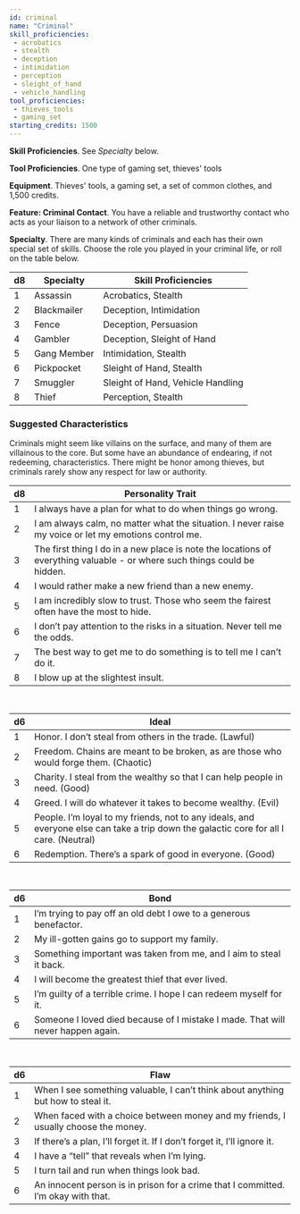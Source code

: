 ```yaml
---
id: criminal
name: "Criminal"
skill_proficiencies:
 - acrobatics
 - stealth
 - deception
 - intimidation
 - perception
 - sleight_of_hand
 - vehicle_handling
tool_proficiencies:
 - thieves_tools
 - gaming_set
starting_credits: 1500
---
```


__Skill Proficiencies__. See _Specialty_ below.

__Tool Proficiencies__. One type of gaming set, thieves' tools

__Equipment__. Thieves' tools, a gaming set, a set of common clothes, and 1,500 credits.

__Feature: Criminal Contact__. You have a reliable and trustworthy contact who acts as your liaison to a network of other criminals.

__Specialty__. There are many kinds of criminals and each has their own special set of skills. Choose the role you played in your criminal
life, or roll on the table below.

d8 |	Specialty | Skill Proficiencies
--- | --- | ---
1	| Assassin | Acrobatics, Stealth
2	| Blackmailer | Deception, Intimidation
3	| Fence | Deception, Persuasion
4	| Gambler | Deception, Sleight of Hand
5	| Gang Member | Intimidation, Stealth
6	| Pickpocket | Sleight of Hand, Stealth
7	| Smuggler | Sleight of Hand, Vehicle Handling
8	| Thief | Perception, Stealth

<div class="hr"></div>

### Suggested Characteristics
Criminals might seem like villains on the surface, and many of them are villainous to the core. But some have an abundance
of endearing, if not redeeming, characteristics. There might be honor among thieves, but criminals rarely show any
respect for law or authority.

d8 | Personality Trait
--- | ---
1 | I always have a plan for what to do when things go wrong.
2 | I am always calm, no matter what the situation. I never raise my voice or let my emotions control me.
3 | The first thing I do in a new place is note the locations of everything valuable - or where such things could be hidden.
4 | I would rather make a new friend than a new enemy.
5 | I am incredibly slow to trust. Those who seem the fairest often have the most to hide.
6 | I don’t pay attention to the risks in a situation. Never tell me the odds.
7 | The best way to get me to do something is to tell me I can’t do it.
8 | I blow up at the slightest insult.

<br>

d6 | Ideal
--- | ---
1 | Honor. I don’t steal from others in the trade. (Lawful)
2 | Freedom. Chains are meant to be broken, as are those who would forge them. (Chaotic)
3 | Charity. I steal from the wealthy so that I can help people in need. (Good)
4 | Greed. I will do whatever it takes to become wealthy. (Evil)
5 | People. I’m loyal to my friends, not to any ideals, and everyone else can take a trip down the galactic core for all I care. (Neutral)
6 | Redemption. There’s a spark of good in everyone. (Good)

<br>

d6 | Bond
--- | ---
1 | I’m trying to pay off an old debt I owe to a generous benefactor.
2 | My ill-gotten gains go to support my family.
3 | Something important was taken from me, and I aim to steal it back.
4 | I will become the greatest thief that ever lived.
5 | I’m guilty of a terrible crime. I hope I can redeem myself for it.
6| Someone I loved died because of I mistake I made. That will never happen again.

<br>

d6 | Flaw
--- | ---
1 | When I see something valuable, I can’t think about anything but how to steal it.
2 | When faced with a choice between money and my friends, I usually choose the money.
3 | If there’s a plan, I’ll forget it. If I don’t forget it, I’ll ignore it.
4 | I have a “tell” that reveals when I’m lying.
5 | I turn tail and run when things look bad.
6 | An innocent person is in prison for a crime that I committed. I’m okay with that.

<source-reference pages="38" source="basic"></source-reference>

